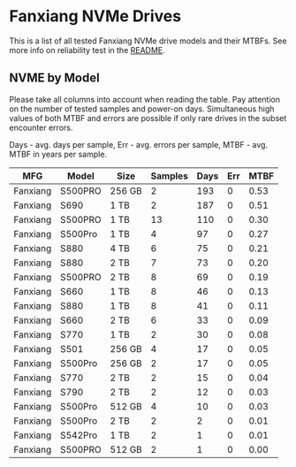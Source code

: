 Fanxiang NVMe Drives
====================

This is a list of all tested Fanxiang NVMe drive models and their MTBFs. See more
info on reliability test in the [README](https://github.com/linuxhw/SMART).

NVME by Model
------------

Please take all columns into account when reading the table. Pay attention on the
number of tested samples and power-on days. Simultaneous high values of both MTBF
and errors are possible if only rare drives in the subset encounter errors.

Days - avg. days per sample,
Err  - avg. errors per sample,
MTBF - avg. MTBF in years per sample.

| MFG       | Model              | Size   | Samples | Days  | Err   | MTBF |
|-----------|--------------------|--------|---------|-------|-------|------|
| Fanxiang  | S500PRO            | 256 GB | 2       | 193   | 0     | 0.53   |
| Fanxiang  | S690               | 1 TB   | 2       | 187   | 0     | 0.51   |
| Fanxiang  | S500PRO            | 1 TB   | 13      | 110   | 0     | 0.30   |
| Fanxiang  | S500Pro            | 1 TB   | 4       | 97    | 0     | 0.27   |
| Fanxiang  | S880               | 4 TB   | 6       | 75    | 0     | 0.21   |
| Fanxiang  | S880               | 2 TB   | 7       | 73    | 0     | 0.20   |
| Fanxiang  | S500PRO            | 2 TB   | 8       | 69    | 0     | 0.19   |
| Fanxiang  | S660               | 1 TB   | 8       | 46    | 0     | 0.13   |
| Fanxiang  | S880               | 1 TB   | 8       | 41    | 0     | 0.11   |
| Fanxiang  | S660               | 2 TB   | 6       | 33    | 0     | 0.09   |
| Fanxiang  | S770               | 1 TB   | 2       | 30    | 0     | 0.08   |
| Fanxiang  | S501               | 256 GB | 4       | 17    | 0     | 0.05   |
| Fanxiang  | S500Pro            | 256 GB | 2       | 17    | 0     | 0.05   |
| Fanxiang  | S770               | 2 TB   | 2       | 15    | 0     | 0.04   |
| Fanxiang  | S790               | 2 TB   | 2       | 12    | 0     | 0.03   |
| Fanxiang  | S500Pro            | 512 GB | 4       | 10    | 0     | 0.03   |
| Fanxiang  | S500Pro            | 2 TB   | 2       | 2     | 0     | 0.01   |
| Fanxiang  | S542Pro            | 1 TB   | 2       | 1     | 0     | 0.01   |
| Fanxiang  | S500PRO            | 512 GB | 2       | 1     | 0     | 0.00   |
